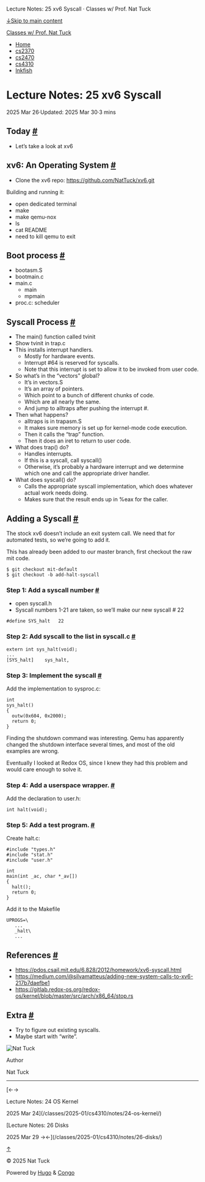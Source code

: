 Lecture Notes: 25 xv6 Syscall · Classes w/ Prof. Nat Tuck



[↓Skip to main content](#main-content)

[Classes w/ Prof. Nat Tuck](/)

* [Home](/)
* [cs2370](/classes/2025-01/cs2370/)
* [cs2470](/classes/2025-01/cs2470/)
* [cs4310](/classes/2025-01/cs4310/)
* [Inkfish](https://inkfish.homework.quest/)

Lecture Notes: 25 xv6 Syscall
=============================

2025 Mar 26·Updated: 2025 Mar 30·3 mins

Today [#](#today)
-----------------

* Let’s take a look at xv6

xv6: An Operating System [#](#xv6-an-operating-system)
------------------------------------------------------

* Clone the xv6 repo: <https://github.com/NatTuck/xv6.git>

Building and running it:

* open dedicated terminal
* make
* make qemu-nox
* ls
* cat README
* need to kill qemu to exit

Boot process [#](#boot-process)
-------------------------------

* bootasm.S
* bootmain.c
* main.c
  + main
  + mpmain
* proc.c: scheduler

Syscall Process [#](#syscall-process)
-------------------------------------

* The main() function called tvinit
* Show tvinit in trap.c
* This installs interrupt handlers.
  + Mostly for hardware events.
  + Interrupt #64 is reserved for syscalls.
  + Note that this interrupt is set to allow it to be invoked
    from user code.
* So what’s in the “vectors” global?
  + It’s in vectors.S
  + It’s an array of pointers.
  + Which point to a bunch of different chunks of code.
  + Which are all nearly the same.
  + And jump to alltraps after pushing the interrupt #.
* Then what happens?
  + alltraps is in trapasm.S
  + It makes sure memory is set up for kernel-mode code execution.
  + Then it calls the “trap” function.
  + Then it does an iret to return to user code.
* What does trap() do?
  + Handles interrupts.
  + If this is a syscall, call syscall()
  + Otherwise, it’s probably a hardware interrupt and we determine
    which one and call the appropriate driver handler.
* What does syscall() do?
  + Calls the appropriate syscall implementation, which does whatever
    actual work needs doing.
  + Makes sure that the result ends up in %eax for the caller.

Adding a Syscall [#](#adding-a-syscall)
---------------------------------------

The stock xv6 doesn’t include an exit system call. We need that for
automated tests, so we’re going to add it.

This has already been added to our master branch, first checkout the
raw mit code.

```
$ git checkout mit-default
$ git checkout -b add-halt-syscall

```

### Step 1: Add a syscall number [#](#step-1-add-a-syscall-number)

* open syscall.h
* Syscall numbers 1-21 are taken, so we’ll make our new syscall # 22

```
#define SYS_halt   22

```

### Step 2: Add syscall to the list in syscall.c [#](#step-2-add-syscall-to-the-list-in-syscallc)

```
extern int sys_halt(void);
...
[SYS_halt]    sys_halt,

```

### Step 3: Implement the syscall [#](#step-3-implement-the-syscall)

Add the implementation to sysproc.c:

```
int
sys_halt()
{
  outw(0x604, 0x2000);
  return 0;
}

```

Finding the shutdown command was interesting. Qemu has apparently changed the
shutdown interface several times, and most of the old examples are wrong.

Eventually I looked at Redox OS, since I knew they had this problem and would
care enough to solve it.

### Step 4: Add a userspace wrapper. [#](#step-4-add-a-userspace-wrapper)

Add the declaration to user.h:

```
int halt(void);

```

### Step 5: Add a test program. [#](#step-5-add-a-test-program)

Create halt.c:

```
#include "types.h"
#include "stat.h"
#include "user.h"

int
main(int _ac, char *_av[])
{
  halt();
  return 0;
}

```

Add it to the Makefile

```
UPROGS=\
   ...
   _halt\
   ...

```

References [#](#references)
---------------------------

* <https://pdos.csail.mit.edu/6.828/2012/homework/xv6-syscall.html>
* <https://medium.com/@silvamatteus/adding-new-system-calls-to-xv6-217b7daefbe1>
* <https://gitlab.redox-os.org/redox-os/kernel/blob/master/src/arch/x86_64/stop.rs>

Extra [#](#extra)
-----------------

* Try to figure out existing syscalls.
* Maybe start with “write”.

![Nat Tuck](/img/author.jpg)

Author

Nat Tuck

---

[←→

Lecture Notes: 24 OS Kernel

2025 Mar 24](/classes/2025-01/cs4310/notes/24-os-kernel/)

[Lecture Notes: 26 Disks

2025 Mar 29
→←](/classes/2025-01/cs4310/notes/26-disks/)

[↑](#the-top "Scroll to top")

©
2025
Nat Tuck

Powered by [Hugo](https://gohugo.io/) & [Congo](https://github.com/jpanther/congo)